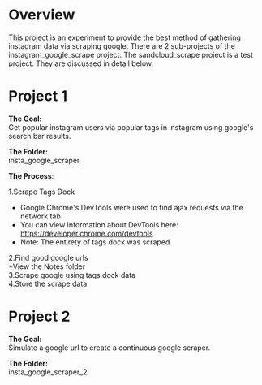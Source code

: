 Overview
============
This project is an experiment to provide the best method of gathering instagram data via scraping google.
There are 2 sub-projects of the instagram_google_scrape project. The sandcloud_scrape project is a test project.
They are discussed in detail below.

Project 1
===========
<b>The Goal:</b></br>
Get popular instagram users via popular tags in instagram using google's search bar results.</br>

<b>The Folder:</b></br>
insta_google_scraper</br>

<b>The Process</b>:</br>

1.Scrape Tags Dock</br>
	<ul>
	<li>Google Chrome's DevTools were used to find ajax requests via the network tab</li>
	<li>You can view information about DevTools here: https://developer.chrome.com/devtools</li>
	<li>Note: The entirety of tags dock was scraped</li>
	</ul>
2.Find good google urls</br>
*View the Notes folder</br>
3.Scrape google using tags dock data</br>
4.Store the scrape data

Project 2
===========
<b>The Goal:</b></br>
Simulate a google url to create a continuous google scraper.</br>

<b>The Folder:</b></br>
insta_google_scraper_2
		
